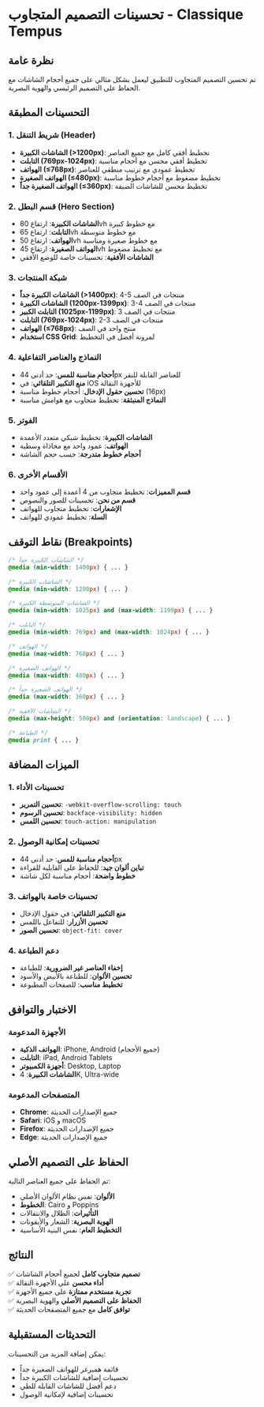 # تحسينات التصميم المتجاوب - Classique Tempus

## نظرة عامة
تم تحسين التصميم المتجاوب للتطبيق ليعمل بشكل مثالي على جميع أحجام الشاشات مع الحفاظ على التصميم الرئيسي والهوية البصرية.

## التحسينات المطبقة

### 1. شريط التنقل (Header)
- **الشاشات الكبيرة (>1200px)**: تخطيط أفقي كامل مع جميع العناصر
- **التابلت (769px-1024px)**: تخطيط أفقي محسن مع أحجام مناسبة
- **الهواتف (≤768px)**: تخطيط عمودي مع ترتيب منطقي للعناصر
- **الهواتف الصغيرة (≤480px)**: تخطيط مضغوط مع أحجام خطوط مناسبة
- **الهواتف الصغيرة جداً (≤360px)**: تخطيط محسن للشاشات الضيقة

### 2. قسم البطل (Hero Section)
- **الشاشات الكبيرة**: ارتفاع 80vh مع خطوط كبيرة
- **التابلت**: ارتفاع 65vh مع خطوط متوسطة
- **الهواتف**: ارتفاع 50vh مع خطوط صغيرة ومناسبة
- **الهواتف الصغيرة**: ارتفاع 45vh مع تخطيط مضغوط
- **الشاشات الأفقية**: تحسينات خاصة للوضع الأفقي

### 3. شبكة المنتجات
- **الشاشات الكبيرة جداً (>1400px)**: 4-5 منتجات في الصف
- **الشاشات الكبيرة (1200px-1399px)**: 3-4 منتجات في الصف
- **التابلت الكبير (1025px-1199px)**: 3 منتجات في الصف
- **التابلت (769px-1024px)**: 2-3 منتجات في الصف
- **الهواتف (≤768px)**: منتج واحد في الصف
- **استخدام CSS Grid**: لمرونة أفضل في التخطيط

### 4. النماذج والعناصر التفاعلية
- **أحجام مناسبة للمس**: حد أدنى 44px للعناصر القابلة للنقر
- **منع التكبير التلقائي**: في iOS للأجهزة النقالة
- **تحسين حقول الإدخال**: أحجام خطوط مناسبة (16px)
- **النماذج المنبثقة**: تخطيط متجاوب مع هوامش مناسبة

### 5. الفوتر
- **الشاشات الكبيرة**: تخطيط شبكي متعدد الأعمدة
- **الهواتف**: عمود واحد مع محاذاة وسطية
- **أحجام خطوط متدرجة**: حسب حجم الشاشة

### 6. الأقسام الأخرى
- **قسم المميزات**: تخطيط متجاوب من 4 أعمدة إلى عمود واحد
- **قسم من نحن**: تحسينات للصور والنصوص
- **الإشعارات**: تخطيط متجاوب للهواتف
- **السلة**: تخطيط عمودي للهواتف

## نقاط التوقف (Breakpoints)

```css
/* الشاشات الكبيرة جداً */
@media (min-width: 1400px) { ... }

/* الشاشات الكبيرة */
@media (min-width: 1200px) { ... }

/* الشاشات المتوسطة الكبيرة */
@media (min-width: 1025px) and (max-width: 1199px) { ... }

/* التابلت */
@media (min-width: 769px) and (max-width: 1024px) { ... }

/* الهواتف */
@media (max-width: 768px) { ... }

/* الهواتف الصغيرة */
@media (max-width: 480px) { ... }

/* الهواتف الصغيرة جداً */
@media (max-width: 360px) { ... }

/* الشاشات الأفقية */
@media (max-height: 500px) and (orientation: landscape) { ... }

/* الطباعة */
@media print { ... }
```

## الميزات المضافة

### 1. تحسينات الأداء
- **تحسين التمرير**: `-webkit-overflow-scrolling: touch`
- **تحسين الرسوم**: `backface-visibility: hidden`
- **تحسين اللمس**: `touch-action: manipulation`

### 2. تحسينات إمكانية الوصول
- **أحجام مناسبة للمس**: حد أدنى 44px
- **تباين ألوان جيد**: للحفاظ على القابلية للقراءة
- **خطوط واضحة**: أحجام مناسبة لكل شاشة

### 3. تحسينات خاصة بالهواتف
- **منع التكبير التلقائي**: في حقول الإدخال
- **تحسين الأزرار**: للتفاعل باللمس
- **تحسين الصور**: `object-fit: cover`

### 4. دعم الطباعة
- **إخفاء العناصر غير الضرورية**: للطباعة
- **تحسين الألوان**: للطباعة بالأبيض والأسود
- **تخطيط مناسب**: للصفحات المطبوعة

## الاختبار والتوافق

### الأجهزة المدعومة
- **الهواتف الذكية**: iPhone, Android (جميع الأحجام)
- **التابلت**: iPad, Android Tablets
- **أجهزة الكمبيوتر**: Desktop, Laptop
- **الشاشات الكبيرة**: 4K, Ultra-wide

### المتصفحات المدعومة
- **Chrome**: جميع الإصدارات الحديثة
- **Safari**: iOS و macOS
- **Firefox**: جميع الإصدارات الحديثة
- **Edge**: جميع الإصدارات الحديثة

## الحفاظ على التصميم الأصلي

تم الحفاظ على جميع العناصر التالية:
- **الألوان**: نفس نظام الألوان الأصلي
- **الخطوط**: Cairo و Poppins
- **التأثيرات**: الظلال والانتقالات
- **الهوية البصرية**: الشعار والأيقونات
- **التخطيط العام**: نفس البنية الأساسية

## النتائج

✅ **تصميم متجاوب كامل** لجميع أحجام الشاشات  
✅ **أداء محسن** على الأجهزة النقالة  
✅ **تجربة مستخدم ممتازة** على جميع الأجهزة  
✅ **الحفاظ على التصميم الأصلي** والهوية البصرية  
✅ **توافق كامل** مع جميع المتصفحات الحديثة  

## التحديثات المستقبلية

يمكن إضافة المزيد من التحسينات:
- قائمة همبرغر للهواتف الصغيرة جداً
- تحسينات إضافية للشاشات الكبيرة جداً
- دعم أفضل للشاشات القابلة للطي
- تحسينات إضافية لإمكانية الوصول


